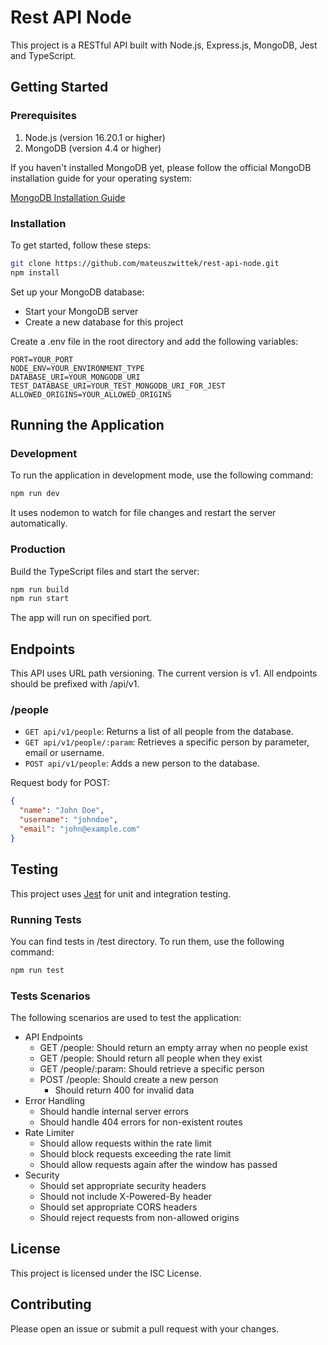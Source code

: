 # Rest API Node

This project is a RESTful API built with Node.js, Express.js, MongoDB, Jest and TypeScript.

## Getting Started

### Prerequisites

1. Node.js (version 16.20.1 or higher)
2. MongoDB (version 4.4 or higher)

If you haven't installed MongoDB yet, please follow the official MongoDB installation guide for your operating system:

[MongoDB Installation Guide](https://docs.mongodb.com/manual/installation/)

### Installation

To get started, follow these steps:

```bash
git clone https://github.com/mateuszwittek/rest-api-node.git
npm install
```

Set up your MongoDB database:

- Start your MongoDB server
- Create a new database for this project

Create a .env file in the root directory and add the following variables:

```text
PORT=YOUR_PORT
NODE_ENV=YOUR_ENVIRONMENT_TYPE
DATABASE_URI=YOUR_MONGODB_URI
TEST_DATABASE_URI=YOUR_TEST_MONGODB_URI_FOR_JEST
ALLOWED_ORIGINS=YOUR_ALLOWED_ORIGINS
```

## Running the Application

### Development

To run the application in development mode, use the following command:

```bash
npm run dev
```

It uses nodemon to watch for file changes and restart the server automatically.

### Production

Build the TypeScript files and start the server:

```bash
npm run build
npm run start
```

The app will run on specified port.

## Endpoints

This API uses URL path versioning. The current version is v1. All endpoints should be prefixed with /api/v1.

### /people

- `GET api/v1/people`: Returns a list of all people from the database.
- `GET api/v1/people/:param`: Retrieves a specific person by parameter, email or username.
- `POST api/v1/people`: Adds a new person to the database.

Request body for POST:

```json
{
  "name": "John Doe",
  "username": "johndoe",
  "email": "john@example.com"
}
```

## Testing

This project uses [Jest](https://jestjs.io/) for unit and integration testing.

### Running Tests

You can find tests in /test directory. To run them, use the following command:

```bash
npm run test
```

### Tests Scenarios

The following scenarios are used to test the application:

- API Endpoints
  - GET /people: Should return an empty array when no people exist
  - GET /people: Should return all people when they exist
  - GET /people/:param: Should retrieve a specific person
  - POST /people: Should create a new person
    - Should return 400 for invalid data
- Error Handling
  - Should handle internal server errors
  - Should handle 404 errors for non-existent routes
- Rate Limiter
  - Should allow requests within the rate limit
  - Should block requests exceeding the rate limit
  - Should allow requests again after the window has passed
- Security
  - Should set appropriate security headers
  - Should not include X-Powered-By header
  - Should set appropriate CORS headers
  - Should reject requests from non-allowed origins

## License

This project is licensed under the ISC License.

## Contributing

Please open an issue or submit a pull request with your changes.
